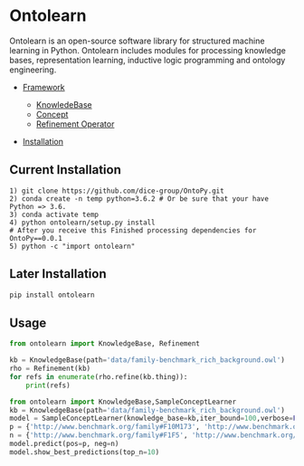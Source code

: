 # Ontolearn

Ontolearn is an open-source software library for structured machine learning in Python. Ontolearn includes modules for processing knowledge bases, representation learning, inductive logic programming and ontology engineering.

- [Framework](#Framework)
    - [KnowledeBase](#Knowledgebase)
    - [Concept](#Concept)        
    - [Refinement Operator](#Refinements)
            
- [Installation](#installation)

## Current Installation
```
1) git clone https://github.com/dice-group/OntoPy.git
2) conda create -n temp python=3.6.2 # Or be sure that your have Python => 3.6.
3) conda activate temp
4) python ontolearn/setup.py install
# After you receive this Finished processing dependencies for OntoPy==0.0.1
5) python -c "import ontolearn"
```
## Later Installation

```python
pip install ontolearn
```

## Usage

```python
from ontolearn import KnowledgeBase, Refinement

kb = KnowledgeBase(path='data/family-benchmark_rich_background.owl')
rho = Refinement(kb)
for refs in enumerate(rho.refine(kb.thing)):
    print(refs)
```

```python
from ontolearn import KnowledgeBase,SampleConceptLearner
kb = KnowledgeBase(path='data/family-benchmark_rich_background.owl')
model = SampleConceptLearner(knowledge_base=kb,iter_bound=100,verbose=False)
p = {'http://www.benchmark.org/family#F10M173', 'http://www.benchmark.org/family#F10M183'}
n = {'http://www.benchmark.org/family#F1F5', 'http://www.benchmark.org/family#F1F7'}
model.predict(pos=p, neg=n)
model.show_best_predictions(top_n=10)
```

